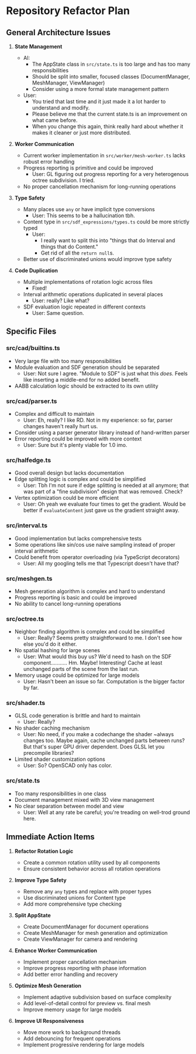 # Repository Refactor Plan

## General Architecture Issues

1. **State Management**
   - AI:
      - The AppState class in `src/state.ts` is too large and has too many responsibilities
      - Should be split into smaller, focused classes (DocumentManager, MeshManager, ViewManager)
      - Consider using a more formal state management pattern
   - User:
      - You tried that last time and it just made it a lot harder to understand and modify.
      - Please believe me that the current state.ts is an improvement on what came before.
      - When you change this again, think really hard about whether it makes it
         cleaner or just more distributed.

2. **Worker Communication**
   - Current worker implementation in `src/worker/mesh-worker.ts` lacks robust error handling
   - Progress reporting is primitive and could be improved
      - User: GL figuring out progress reporting for a very heterogenous octree subdivision. I tried.
   - No proper cancellation mechanism for long-running operations

3. **Type Safety**
   - Many places use `any` or have implicit type conversions
      - User: This seems to be a hallucination tbh.
   - Content type in `src/sdf_expressions/types.ts` could be more strictly typed
      - User:
         - I really want to split this into "things that do Interval and things that do Content."
         - Get rid of all the `return null`s.
   - Better use of discriminated unions would improve type safety

4. **Code Duplication**
   - Multiple implementations of rotation logic across files
      - Fixed!
   - Interval arithmetic operations duplicated in several places
      - User: really? Like what?
   - SDF evaluation logic repeated in different contexts
      - User: Same question.

## Specific Files

### src/cad/builtins.ts
- Very large file with too many responsibilities
- Module evaluation and SDF generation should be separated
   - User: Not sure I agree. "Module to SDF" is just what this *does.*
      Feels like inserting a middle-end for no added benefit.
- AABB calculation logic should be extracted to its own utility

### src/cad/parser.ts
- Complex and difficult to maintain
   - User: Eh, really? I like RD. Not in my experience: so far, parser changes haven't really hurt us.
- Consider using a parser generator library instead of hand-written parser
- Error reporting could be improved with more context
   - User: Sure but it's plenty viable for 1.0 imo.

### src/halfedge.ts
- Good overall design but lacks documentation
- Edge splitting logic is complex and could be simplified
   - User: Tbh I'm not sure if edge splitting is needed at all anymore; that was part of a
      "fine subdivision" design that was removed. Check?
- Vertex optimization could be more efficient
   - User: Oh yeah we evaluate four times to get the gradient. Would be better if `evaluateContent` just
      gave us the gradient straight away.

### src/interval.ts
- Good implementation but lacks comprehensive tests
- Some operations like sin/cos use naive sampling instead of proper interval arithmetic
- Could benefit from operator overloading (via TypeScript decorators)
   - User: All my googling tells me that Typescript doesn't have that?

### src/meshgen.ts
- Mesh generation algorithm is complex and hard to understand
- Progress reporting is basic and could be improved
- No ability to cancel long-running operations

### src/octree.ts
- Neighbor finding algorithm is complex and could be simplified
   - User: Really? Seems pretty straightforward to me. I don't see how else you'd do it either.
- No spatial hashing for large scenes
   - User: What would this buy us? We'd need to hash on the SDF component...........
      Hm. Maybe! Interesting! Cache at least unchanged parts of the scene from the last run.
- Memory usage could be optimized for large models
   - User: Hasn't been an issue so far. Computation is the bigger factor by far.

### src/shader.ts
- GLSL code generation is brittle and hard to maintain
   - User: Really?
- No shader caching mechanism
   - User: No need, if you make a codechange the shader ~always changes too.
      Maybe again, cache unchanged parts between runs? But that's super GPU driver dependent.
      Does GLSL let you precompile libraries?
- Limited shader customization options
   - User: So? OpenSCAD only has color.

### src/state.ts
- Too many responsibilities in one class
- Document management mixed with 3D view management
- No clear separation between model and view
   - User: Well at any rate be careful; you're treading on well-trod ground here.

## Immediate Action Items

1. **Refactor Rotation Logic**
   - Create a common rotation utility used by all components
   - Ensure consistent behavior across all rotation operations

2. **Improve Type Safety**
   - Remove any `any` types and replace with proper types
   - Use discriminated unions for Content type
   - Add more comprehensive type checking

3. **Split AppState**
   - Create DocumentManager for document operations
   - Create MeshManager for mesh generation and optimization
   - Create ViewManager for camera and rendering

4. **Enhance Worker Communication**
   - Implement proper cancellation mechanism
   - Improve progress reporting with phase information
   - Add better error handling and recovery

5. **Optimize Mesh Generation**
   - Implement adaptive subdivision based on surface complexity
   - Add level-of-detail control for preview vs. final mesh
   - Improve memory usage for large models

6. **Improve UI Responsiveness**
   - Move more work to background threads
   - Add debouncing for frequent operations
   - Implement progressive rendering for large models
